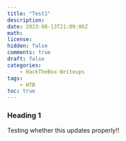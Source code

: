 ```yaml
---
title: "Test1"
description: 
date: 2023-08-13T21:09:06Z
math: 
license: 
hidden: false
comments: true
draft: false
categories:
    - HackTheBox-Writeups
tags:
    - HTB
toc: true
---
```


### Heading 1

Testing whether this updates properly!!